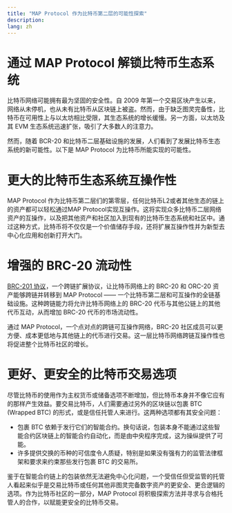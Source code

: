 ```yaml
---
title: "MAP Protocol 作为比特币第二层的可能性探索"
description: 
lang: zh
---
```


# 通过 MAP Protocol 解锁比特币生态系统

比特币网络可能拥有最为坚固的安全性。自 2009 年第一个交易区块产生以来，网络从未停机，也从未有比特币从区块链上被盗。然而，由于缺乏图灵完备性，比特币在可用性上与以太坊相比受限，其生态系统的增长缓慢。另一方面，以太坊及其 EVM 生态系统迅速扩张，吸引了大多数人的注意力。

然而，随着 BCR-20 和比特币二层基础设施的发展，人们看到了发展比特币生态系统的新可能性。以下是 MAP Protocol 为比特币所能实现的可能性。

# 更大的比特币生态系统互操作性

MAP Protocol 作为比特币第二层们的第零层，任何比特币L2或者其他生态的链上的资产都可以轻松通过MAP Protocol实现互操作。这将实现众多比特币二层网络资产的互操作，以及把其他资产和社区加入到现有的比特币生态系统和社区中。通过这种方式，比特币将不仅仅是一个价值储存手段，还将扩展互操作性并为新型去中心化应用和创新打开大门。

# 增强的 BRC-20 流动性

[BRC-201 协议](/article?id=from-BRC-20-to-EVMs)，一个跨链扩展协议，让比特币网络上的 BRC-20 和 ORC-20 资产能够跨链并转移到 MAP Protocol —— 一个比特币第二层和可互操作的全链基础设施。这种跨链能力将允许比特币网络上的 BRC-20 代币与其他公链上的其他代币互动，从而增加 BRC-20 代币的市场流动性。

通过 MAP Protocol，一个点对点的跨链可互操作网络，BRC-20 社区成员可以更方便、成本更低地与其他链上的代币进行交易。这一层比特币网络跨链互操作性也将促进整个比特币社区的增长。

# 更好、更安全的比特币交易选项

尽管比特币的使用作为主权货币或储备选项不断增加，但比特币本身并不像它应有的那样产生效益。要交易比特币，人们需要通过另外的区块链以包裹 BTC (Wrapped BTC) 的形式，或是信任托管人来进行。这两种选项都有其安全问题：

* 包裹 BTC 依赖于发行它们的智能合约。换句话说，包装本身不能通过这些智能合约区块链上的智能合约自动化，而是由中央程序完成，这为操纵提供了可能。
* 许多提供交换的币种的可信度令人质疑，特别是如果没有强有力的监管法律框架和要求来约束那些发行包裹 BTC 的交易所。

鉴于在智能合约链上的包装依然无法避免中心化问题，一个受信任但受监管的托管人看起来似乎是交易比特币或任何其他非图灵完备数字资产的更安全、更合逻辑的选项。作为比特币社区的一部分，MAP Protocol 将积极探索方法并寻求与合格托管人的合作，以赋能更安全的比特币交易。
